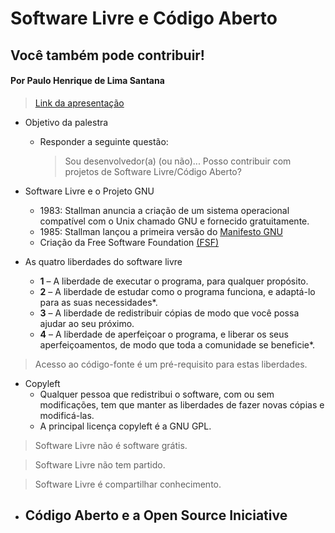 # Software Livre e Código Aberto
## Você também pode contribuir!

#### Por Paulo Henrique de Lima Santana


> [Link da apresentação](https://gitlab.com/phls/arquivos-de-apresentacoes/blob/master/2019-11-24-CodaBr-software-livre-codigo-aberto-voce-tambem-pode-contribuir.odp)

- Objetivo da palestra
    - Responder a seguinte questão:
        >Sou desenvolvedor(a) (ou não)... Posso contribuir com projetos de Software Livre/Código Aberto?

- Software Livre e o Projeto GNU
    - 1983: Stallman anuncia a criação de um sistema operacional compatível com o Unix chamado GNU e fornecido gratuitamente.
    - 1985: Stallman lançou a primeira versão do [Manifesto GNU](https://www.gnu.org/gnu/manifesto)
    - Criação da Free Software Foundation [(FSF)](http://fsf.org)

- As quatro liberdades do software livre
    - **1** – A liberdade de executar o programa, para qualquer propósito.
    - **2** – A liberdade de estudar como o programa funciona, e adaptá-lo para as suas necessidades*.
    - **3** – A liberdade de redistribuir cópias de modo que você possa ajudar ao seu próximo.
    - **4** – A liberdade de aperfeiçoar o programa, e liberar os seus aperfeiçoamentos, de modo que toda a comunidade se beneficie*.

> Acesso ao código-fonte é um pré-requisito para estas liberdades.

- Copyleft
    - Qualquer pessoa que redistribui o software, com ou sem modificações, tem que manter as liberdades de fazer novas cópias e modificá-las.
    - A principal licença copyleft é a GNU GPL.

> Software Livre não é software grátis.

> Software Livre não tem partido.

> Software Livre é compartilhar conhecimento.  


- Código Aberto e a Open Source Iniciative
    - 







